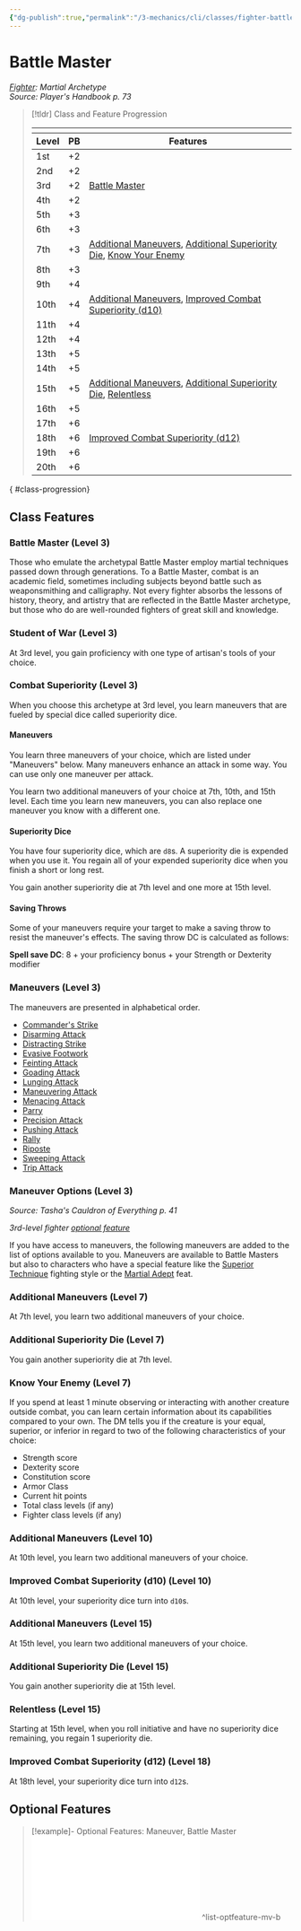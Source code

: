 ```yaml
---
{"dg-publish":true,"permalink":"/3-mechanics/cli/classes/fighter-battle-master/","tags":["ttrpg-cli/compendium/src/5e/phb","ttrpg-cli/subclass/fighter/battle-master"],"noteIcon":""}
---
```


# Battle Master
*[Fighter](./fighter.md): Martial Archetype*  
*Source: Player's Handbook p. 73*  

> [!tldr] Class and Feature Progression
> 
> <table class="class-progression">
> <thead>
> <tr><th colspan='3'></th></tr>
> <tr class="class-progression"><th class="level">Level</th><th class=""pb">PB</th><th class="feature">Features</th></tr>
> </thead><tbody>
> <tr class="class-progression"><td class="level">1st</td><td class="pb">+2</td><td class="feature"></td></tr>
> <tr class="class-progression"><td class="level">2nd</td><td class="pb">+2</td><td class="feature"></td></tr>
> <tr class="class-progression"><td class="level">3rd</td><td class="pb">+2</td><td class="feature"><a href='#Battle Master (Level 3)' class='internal-link'>Battle Master</a></td></tr>
> <tr class="class-progression"><td class="level">4th</td><td class="pb">+2</td><td class="feature"></td></tr>
> <tr class="class-progression"><td class="level">5th</td><td class="pb">+3</td><td class="feature"></td></tr>
> <tr class="class-progression"><td class="level">6th</td><td class="pb">+3</td><td class="feature"></td></tr>
> <tr class="class-progression"><td class="level">7th</td><td class="pb">+3</td><td class="feature"><a href='#Additional Maneuvers (Level 7)' class='internal-link'>Additional Maneuvers</a>, <a href='#Additional Superiority Die (Level 7)' class='internal-link'>Additional Superiority Die</a>, <a href='#Know Your Enemy (Level 7)' class='internal-link'>Know Your Enemy</a></td></tr>
> <tr class="class-progression"><td class="level">8th</td><td class="pb">+3</td><td class="feature"></td></tr>
> <tr class="class-progression"><td class="level">9th</td><td class="pb">+4</td><td class="feature"></td></tr>
> <tr class="class-progression"><td class="level">10th</td><td class="pb">+4</td><td class="feature"><a href='#Additional Maneuvers (Level 10)' class='internal-link'>Additional Maneuvers</a>, <a href='#Improved Combat Superiority (d10) (Level 10)' class='internal-link'>Improved Combat Superiority (d10)</a></td></tr>
> <tr class="class-progression"><td class="level">11th</td><td class="pb">+4</td><td class="feature"></td></tr>
> <tr class="class-progression"><td class="level">12th</td><td class="pb">+4</td><td class="feature"></td></tr>
> <tr class="class-progression"><td class="level">13th</td><td class="pb">+5</td><td class="feature"></td></tr>
> <tr class="class-progression"><td class="level">14th</td><td class="pb">+5</td><td class="feature"></td></tr>
> <tr class="class-progression"><td class="level">15th</td><td class="pb">+5</td><td class="feature"><a href='#Additional Maneuvers (Level 15)' class='internal-link'>Additional Maneuvers</a>, <a href='#Additional Superiority Die (Level 15)' class='internal-link'>Additional Superiority Die</a>, <a href='#Relentless (Level 15)' class='internal-link'>Relentless</a></td></tr>
> <tr class="class-progression"><td class="level">16th</td><td class="pb">+5</td><td class="feature"></td></tr>
> <tr class="class-progression"><td class="level">17th</td><td class="pb">+6</td><td class="feature"></td></tr>
> <tr class="class-progression"><td class="level">18th</td><td class="pb">+6</td><td class="feature"><a href='#Improved Combat Superiority (d12) (Level 18)' class='internal-link'>Improved Combat Superiority (d12)</a></td></tr>
> <tr class="class-progression"><td class="level">19th</td><td class="pb">+6</td><td class="feature"></td></tr>
> <tr class="class-progression"><td class="level">20th</td><td class="pb">+6</td><td class="feature"></td></tr>
> </tbody></table>
{ #class-progression}



## Class Features

### Battle Master (Level 3)

Those who emulate the archetypal Battle Master employ martial techniques passed down through generations. To a Battle Master, combat is an academic field, sometimes including subjects beyond battle such as weaponsmithing and calligraphy. Not every fighter absorbs the lessons of history, theory, and artistry that are reflected in the Battle Master archetype, but those who do are well-rounded fighters of great skill and knowledge.

### Student of War (Level 3)

At 3rd level, you gain proficiency with one type of artisan's tools of your choice.

### Combat Superiority (Level 3)

When you choose this archetype at 3rd level, you learn maneuvers that are fueled by special dice called superiority dice.

#### Maneuvers

You learn three maneuvers of your choice, which are listed under "Maneuvers" below. Many maneuvers enhance an attack in some way. You can use only one maneuver per attack.

You learn two additional maneuvers of your choice at 7th, 10th, and 15th level. Each time you learn new maneuvers, you can also replace one maneuver you know with a different one.

#### Superiority Dice

You have four superiority dice, which are `d8`s. A superiority die is expended when you use it. You regain all of your expended superiority dice when you finish a short or long rest.

You gain another superiority die at 7th level and one more at 15th level.

#### Saving Throws

Some of your maneuvers require your target to make a saving throw to resist the maneuver's effects. The saving throw DC is calculated as follows:

<span class='abilityDc'>**Spell save DC**: 8 + your proficiency bonus + your Strength or Dexterity modifier</span>

### Maneuvers (Level 3)

The maneuvers are presented in alphabetical order.

- [Commander's Strike](3-Mechanics/CLI/optional-features/commanders-strike.md)  
- [Disarming Attack](3-Mechanics/CLI/optional-features/disarming-attack.md)  
- [Distracting Strike](3-Mechanics/CLI/optional-features/distracting-strike.md)  
- [Evasive Footwork](3-Mechanics/CLI/optional-features/evasive-footwork.md)  
- [Feinting Attack](3-Mechanics/CLI/optional-features/feinting-attack.md)  
- [Goading Attack](3-Mechanics/CLI/optional-features/goading-attack.md)  
- [Lunging Attack](3-Mechanics/CLI/optional-features/lunging-attack.md)  
- [Maneuvering Attack](3-Mechanics/CLI/optional-features/maneuvering-attack.md)  
- [Menacing Attack](3-Mechanics/CLI/optional-features/menacing-attack.md)  
- [Parry](3-Mechanics/CLI/optional-features/parry.md)  
- [Precision Attack](3-Mechanics/CLI/optional-features/precision-attack.md)  
- [Pushing Attack](3-Mechanics/CLI/optional-features/pushing-attack.md)  
- [Rally](3-Mechanics/CLI/optional-features/rally.md)  
- [Riposte](3-Mechanics/CLI/optional-features/riposte.md)  
- [Sweeping Attack](3-Mechanics/CLI/optional-features/sweeping-attack.md)  
- [Trip Attack](3-Mechanics/CLI/optional-features/trip-attack.md)  

### Maneuver Options (Level 3)
_Source: Tasha's Cauldron of Everything p. 41_

*3rd-level fighter [optional feature](3-Mechanics/CLI/rules/variant-rules/optional-class-features-tce.md)*

If you have access to maneuvers, the following maneuvers are added to the list of options available to you. Maneuvers are available to Battle Masters but also to characters who have a special feature like the [Superior Technique](3-Mechanics/CLI/optional-features/superior-technique-tce.md) fighting style or the [Martial Adept](3-Mechanics/CLI/feats/martial-adept.md) feat.

### Additional Maneuvers (Level 7)

At 7th level, you learn two additional maneuvers of your choice.

### Additional Superiority Die (Level 7)

You gain another superiority die at 7th level.

### Know Your Enemy (Level 7)

If you spend at least 1 minute observing or interacting with another creature outside combat, you can learn certain information about its capabilities compared to your own. The DM tells you if the creature is your equal, superior, or inferior in regard to two of the following characteristics of your choice:

- Strength score  
- Dexterity score  
- Constitution score  
- Armor Class  
- Current hit points  
- Total class levels (if any)  
- Fighter class levels (if any)  

### Additional Maneuvers (Level 10)

At 10th level, you learn two additional maneuvers of your choice.

### Improved Combat Superiority (d10) (Level 10)

At 10th level, your superiority dice turn into `d10`s.

### Additional Maneuvers (Level 15)

At 15th level, you learn two additional maneuvers of your choice.

### Additional Superiority Die (Level 15)

You gain another superiority die at 15th level.

### Relentless (Level 15)

Starting at 15th level, when you roll initiative and have no superiority dice remaining, you regain 1 superiority die.

### Improved Combat Superiority (d12) (Level 18)

At 18th level, your superiority dice turn into `d12`s.

## Optional Features

> [!example]- Optional Features: Maneuver, Battle Master
> ![Maneuver, Battle Master](3-Mechanics/CLI/lists/list-optfeaturetype-mv-b.md#Maneuver,%20Battle%20Master)
^list-optfeature-mv-b